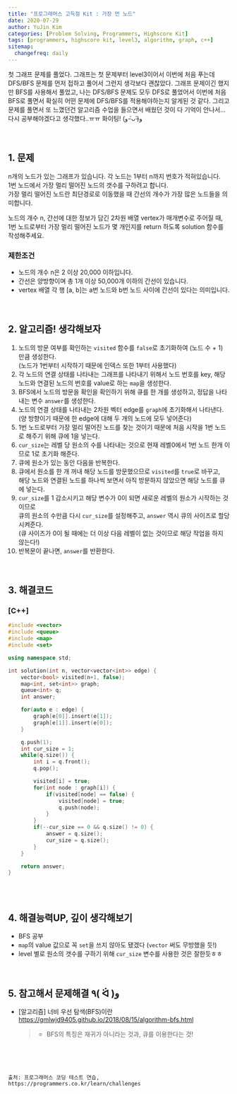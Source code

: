 ```yaml
---
title: "프로그래머스 고득점 Kit : 가장 먼 노드"
date: 2020-07-29
author: YuJin Kim
categories: [Problem Solving, Programmers, Highscore Kit]
tags: [programmers, highscore kit, level3, algorithm, graph, c++]
sitemap:
  changefreq: daily
---
```


첫 그래프 문제를 풀었다. 그래프는 첫 문제부터 level3이어서 이번에 처음 푸는데 DFS/BFS 문제를 먼저 접하고 풀어서 그런지 생각보다 괜찮았다. 그래프 문제이긴 했지만 BFS를 사용해서 풀었고, 나는 DFS/BFS 문제도 모두 DFS로 풀었어서 이번에 처음 BFS로 풀면서 확실히 어떤 문제에 DFS/BFS를 적용해야하는지 알게된 것 같다. 그리고 문제를 풀면서 또 느꼈던건 알고리즘 수업을 들으면서 배웠던 것이 다 기억이 안나서... 다시 공부해야겠다고 생각했다..ㅠㅠ 화이팅! (و ˃̵ᴗ˂̵)و  
<br/>
<br/>

## 1. 문제

n개의 노드가 있는 그래프가 있습니다. 각 노드는 1부터 n까지 번호가 적혀있습니다.  
1번 노드에서 가장 멀리 떨어진 노드의 갯수를 구하려고 합니다.  
가장 멀리 떨어진 노드란 최단경로로 이동했을 때 간선의 개수가 가장 많은 노드들을 의미합니다.

노드의 개수 n, 간선에 대한 정보가 담긴 2차원 배열 vertex가 매개변수로 주어질 때,  
1번 노드로부터 가장 멀리 떨어진 노드가 몇 개인지를 return 하도록 solution 함수를 작성해주세요.

### 제한조건

- 노드의 개수 n은 2 이상 20,000 이하입니다.
- 간선은 양방향이며 총 1개 이상 50,000개 이하의 간선이 있습니다.
- vertex 배열 각 행 [a, b]는 a번 노드와 b번 노드 사이에 간선이 있다는 의미입니다.
  <br/><br/><br/>

## 2. 알고리즘! 생각해보자

1. 노드의 방문 여부를 확인하는 `visited` 함수를 `false`로 초기화하여 (노드 수 + 1) 만큼 생성한다.  
   (노드가 1번부터 시작하기 때문에 인덱스 또한 1부터 사용했다)
2. 각 노드의 연결 상태를 나타내는 그래프를 나타내기 위해서 노드 번호를 key, 해당 노드와 연결된 노드의 번호를 value로 하는 `map`을 생성한다.
3. BFS에서 노드의 방문을 확인을 확인하기 위해 큐를 한 개를 생성하고, 정답을 나타내는 변수 `answer`를 생성한다.
4. 노드의 연결 상태를 나타내는 2차원 벡터 edge를 `graph`에 초기화해서 나타낸다.  
   (양 방향이기 때문에 한 edge에 대해 두 개의 노드에 모두 넣어준다)
5. 1번 노드로부터 가장 멀리 떨어진 노드를 찾는 것이기 때문에 처음 시작을 1번 노드로 해주기 위해 큐에 1을 넣는다.
6. `cur_size`는 레벨 당 원소의 수를 나타내는 것으로 현재 레벨0에서 1번 노드 한개 이므로 1로 초기화 해준다.
7. 큐에 원소가 있는 동안 다음을 반복한다.
8. 큐에서 원소를 한 개 꺼내 해당 노드를 방문했으므로 `visited`를 `true`로 바꾸고,  
   해당 노드와 연결된 노드를 하나씩 보면서 아직 방문하지 않았으면 해당 노드를 큐에 넣는다.
9. `cur_size`를 1 감소시키고 해당 변수가 0이 되면 새로운 레벨의 원소가 시작하는 것이므로  
   큐의 원소의 수만큼 다시 `cur_size`를 설정해주고, `answer` 역시 큐의 사이즈로 할당시켜준다.  
   (큐 사이즈가 0이 될 때에는 더 이상 다음 레벨이 없는 것이므로 해당 작업을 하지 않는다!)
10. 반복문이 끝나면, `answer`를 반환한다.  
    <br/><br/>

## 3. 해결코드

### [C++]

```c++
#include <vector>
#include <queue>
#include <map>
#include <set>

using namespace std;

int solution(int n, vector<vector<int>> edge) {
    vector<bool> visited(n+1, false);
    map<int, set<int>> graph;
    queue<int> q;
    int answer;

    for(auto e : edge) {
        graph[e[0]].insert(e[1]);
        graph[e[1]].insert(e[0]);
    }

    q.push(1);
    int cur_size = 1;
    while(q.size()) {
        int i = q.front();
        q.pop();

        visited[i] = true;
        for(int node : graph[i]) {
            if(visited[node] == false) {
                visited[node] = true;
                q.push(node);
            }
        }
        if(--cur_size == 0 && q.size() != 0) {
            answer = q.size();
            cur_size = q.size();
        }
    }

    return answer;
}
```

<br/><br/>

## 4. 해결능력UP, 깊이 생각해보기

- BFS 공부
- `map`의 value 값으로 꼭 `set`을 쓰지 않아도 됐겠다 (`vector` 써도 무방했을 듯!)
- level 별로 원소의 갯수를 구하기 위해 `cur_size` 변수를 사용한 것은 잘한듯ㅎㅎ
  <br/><br/><br/>

## 5. 참고해서 문제해결 ٩( ᐛ )و

- [알고리즘] 너비 우선 탐색(BFS)이란 <https://gmlwjd9405.github.io/2018/08/15/algorithm-bfs.html>
  > - BFS의 특징은 재귀가 아니라는 것과, 큐를 이용한다는 것!

<br/><br/><br/>

```
출처: 프로그래머스 코딩 테스트 연습, https://programmers.co.kr/learn/challenges
```
